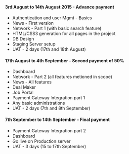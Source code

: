 #### 3rd August to 14th August 2015 - Advance payment

* Authentication and user Mgmt - Basics
* News - First version
* Network - Part 1 (with basic search feature)
* HTML/CSS3 generation for all pages in the project
* DB Design
* Staging Server setup
* UAT -  2 days (17th and 18th August)

#### 17th August to 4th September - Second payment of 50%

* Dashboard
* Network - Part 2 (all features metioned in scope)
* News - All features
* Deal Maker
* Job Portal
* Payment Gateway Integration part 1
* Any basic administrations
* UAT -  2 days (7th and 8th September)

#### 7th September to 14th September - Final payment


* Payment Gateway Integration part 2
* Dashboard
* Go live on Production server
* UAT -  3 days (15 to 17th September)